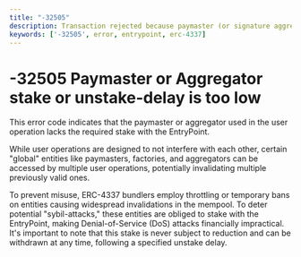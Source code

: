 ```yaml
---
title: "-32505" 
description: Transaction rejected because paymaster (or signature aggregator) stake or unstake-delay is too low
keywords: ['-32505', error, entrypoint, erc-4337]
---
```


# -32505 Paymaster or Aggregator stake or unstake-delay is too low  

This error code indicates that the paymaster or aggregator used in the user operation lacks the required stake with the EntryPoint.

While user operations are designed to not interfere with each other, certain "global" entities like paymasters, factories, and aggregators can be accessed by multiple user operations, potentially invalidating multiple previously valid ones.

To prevent misuse, ERC-4337 bundlers employ throttling or temporary bans on entities causing widespread invalidations in the mempool. To deter potential "sybil-attacks," these entities are obliged to stake with the EntryPoint, making Denial-of-Service (DoS) attacks financially impractical. It's important to note that this stake is never subject to reduction and can be withdrawn at any time, following a specified unstake delay.